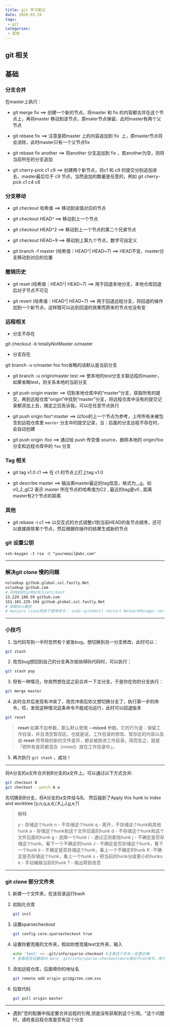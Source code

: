 ```yaml
---
title: git 学习笔记
date: 2020-03-19
tags:
 - git
categories:
 - 其他
---
```


## git 相关

##  基础

### 分支合并

在master上执行：

- git merge fix ==> 创建一个新的节点，将master 和 fix 的内容都合并在这个节点上，再将master 移动到该节点，原mater节点保留，此时master有两个父节点

- git rebase fix ==> 注意是把master 上的内容追加到 fix  上，原master节点将会消除，此时master只有一个父节点fix
- git rebase fix another ==>  将another  分支追加到 fix ，若another为空，则将当前所在的分支追加
- git cherry-pick c1 c9 ==> 创建两个新节点，将c1 和 c9 的提交分别追加进去，master最后位于 c9 节点，当然追加的数量是任意的，例如 git cherry-pick c1 c4 c8

### 分支移动

- git checkout 哈希值  ==> 移动到该值对应的节点

- git checkout HEAD^ ==> 移动到上一个节点

- git checkout HEAD^2 ==> 移动到上一个节点的第二个兄弟节点

- git checkout HEAD~9 ==> 移动到上第九个节点，数字可自定义

- git branch -f master (哈希值｜HEAD^| HEAD~7) ==> HEAD不变，master分支移动到对应的位置

### 撤销历史

- git reset  (哈希值｜HEAD^| HEAD~7)  ==> 用于回退本地分支，本地仓库回退后对子节点不可见

- git revert  (哈希值｜HEAD^| HEAD~7)  ==> 用于回退远程分支，将回退的操作加到一个新节点，这样既可以达到回退的效果而原来的节点也没有变

### 远程相关

- 分支不存在

git checkout -b totallyNotMaster o/master

- 分支存在

git branch -u o/master foo   foo省略的话默认是当前分支

- git branch -u origin/master test ==> 使本地的test分支关联远程的master，如果省略test，则关系本地的当前分支

- git push origin master ==> 切到本地仓库中的“master”分支，获取所有的提交，再到远程仓库“origin”中找到“master”分支，将远程仓库中没有的提交记录都添加上去，搞定之后告诉我，可以在任意节点执行

- git push origin foo^:master ==> 以foo的上一个节点为参考，上传所有未被包含到远程仓库里 `master` 分支中的提交记录，当：后面的分支远程不存在时，会自动创建

- git push origin :foo ==> 通过给 push 传空值 source，删除本地的 origin/foo 分支和远程仓库中的 `foo` 分支

### Tag 相关

- git tag v1.0 c1 ==> 在 c1 的节点上打上tag v1.0

- git describe master ==>  输出离master最近的tag信息，格式为<tag>_<numCommits>_g<hash>，如 v0_2_gC2 表示 master 所在节点的哈希值为C2 , 最近的tag是v0 , 距离master有2个节点的距离

### 其他

- git rebase -i c1  ==> 以交互式的方式调整c1到当前HEAD的各节点顺序，还可以直接排除某个节点，然后根据你操作的结果生成新的节点



### git 设置公钥
`ssh-keygen -t rsa -C "youremail@abc.com"`

<!-- more -->
--------------

### 解决git clone 慢的问题

````bash
nslookup github.global.ssl.fastly.Net
nslookup github.com
# 将找到的ip地址写入/etc/host
13.229.188.59 github.com
151.101.229.194 github.global.ssl.fastly.Net
# 刷新dns缓存
# manjaro linux系统下使用命令： sudo systemctl restart NetworkManager.service
````

-------------

### 小技巧

1. 当代码写到一半时忽然有个紧急bug，想切换到另一分支修改，此时可以：

```bash
git stash
```

2. 改完bug想回到自己的分支再次愉快得码代码时，可以执行：

```bash
git stash pop
```

3. 但有一种情况，你突然想在这之前合并一下主分支，于是你在你的分支执行：

```bash
git merge master
```

4. 此时合并后发现有冲突了，改完冲突后你又想切换分支了，执行第一步的命令，哎，发现这种情况这条命令不能成功运行，此时可以回退版本

```bash
git reset
```

> **reset** 如果不加参数，那么默认使用 **--mixed** 参数。它的行为是：保留工作目录，并且清空暂存区。也就是说，工作目录的修改、暂存区的内容以及由 **reset** 所导致的新的文件差异，都会被放进工作目录。简而言之，就是「把所有差异都混合（mixed）放在工作目录中」。

5. 再次执行 `git stash` ，成功！

----------

将A分支的a文件合并到B分支的a文件上。可以通过以下方式合并:

```bash
git checkout B
git checkout --patch A a
```

先切换到B分支，将A分支的a文件给与B。
然后碰到了Apply this hunk to index and worktree [y,n,q,a,d,/,K,j,J,g,e,?]

> 解释
>
> y - 存储这个hunk
> n - 不存储这个hunk
> q - 离开，不存储这个hunk和其他hunk
> a - 存储这个hunk和这个文件后面的hunk
> d - 不存储这个hunk和这个文件后面的hunk
> g - 选择一个hunk
> / - 通过正则查找hunk
> j - 不确定是否存储这个hunk，看下一个不确定的hunk
> J - 不确定是否存储这个hunk，看下一个hunk
> k - 不确定是否存储这个hunk，看上一个不确定的hunk
> K -不确定是否存储这个hunk，看上一个hunk
> s - 把当前的hunk分成更小的hunks
> e - 手动编辑当前的hunk
> ? - 输出帮助信息

--------

### git clone 部分文件夹

1. 新建一个文件夹，在该目录运行bash

2. 初始化仓库

   ```bash
   git init
   ```

3. 设置sparsecheckout

   ```bash
   git config core.sparsecheckout true
   ```

4. 设置你要克隆的文件夹，假如你想克隆test文件夹，输入

   ```bash
   echo 'test' >> .git/info/sparse-checkout #注意这个命名一定要正确
   # 查看是否设置成功 more .git/info/sparse-checkout(more类似于cat命令，用于查看
   ```

5. 添加远程仓库，后面填你的地址名

   ```bash
   git remote add origin git@gitee.com:xxx
   ```

6. 拉取代码

   ```bash
   git pull origin master
   ```



------------

- 遇到"您的配置中指定要合并远程的引用<xxxxx>,但是没有获取到这个引用。"这个问题时，请检查远程仓库是否有<xxxxx>这个分支
